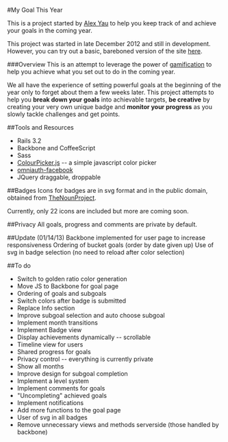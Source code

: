 #My Goal This Year

This is a project started by [Alex Yau](https://github.com/ayau) to help you keep track of and achieve your goals in the coming year.

This project was started in late December 2012 and still in development. However, you can try out a basic, bareboned version of the site [here](http://mygoalthisyear.herokuapp.com/).

###Overview
This is an attempt to leverage the power of [gamification](http://www.youtube.com/watch?v=lfBpsV1Hwqs) to help you achieve what you set out to do in the coming year. 

We all have the experience of setting powerful goals at the beginning of the year only to forget about them a few weeks later. This project attempts to help you __break down your goals__ into achievable targets, __be creative__ by creating your very own unique badge and __monitor your progress__ as you slowly tackle challenges and get points.

##Tools and Resources
* Rails 3.2
* Backbone and CoffeeScript
* Sass
* [ColourPicker.js](http://safalra.com/web-design/javascript/colour-picker/) -- a simple javascript color picker
* [omniauth-facebook](https://github.com/mkdynamic/omniauth-facebook)
* JQuery draggable, droppable


##Badges
Icons for badges are in svg format and in the public domain, obtained from [TheNounProject](http://thenounproject.com/).

Currently, only 22 icons are included but more are coming soon.

##Privacy
All goals, progress and comments are private by default.

##Update (01/14/13)
    Backbone implemented for user page to increase responsiveness
    Ordering of bucket goals (order by date given up)
    Use of svg in badge selection (no need to reload after color selection)

##To do
* Switch to golden ratio color generation
* Move JS to Backbone for goal page
* Ordering of goals and subgoals
* Switch colors after badge is submitted
* Replace Info section
* Improve subgoal selection and auto choose subgoal
* Implement month transitions
* Implement Badge view
* Display achievements dynamically -- scrollable
* Timeline view for users
* Shared progress for goals
* Privacy control -- everything is currently private
* Show all months
* Improve design for subgoal completion
* Implement a level system
* Implement comments for goals
* "Uncompleting" achieved goals
* Implement notifications
* Add more functions to the goal page
* User of svg in all badges
* Remove unnecessary views and methods serverside (those handled by backbone)

